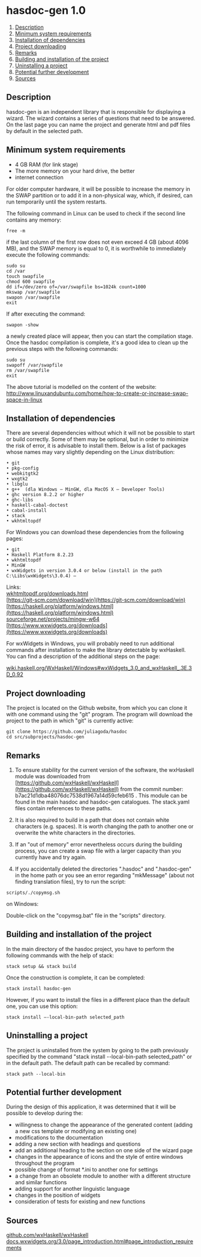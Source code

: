 

# hasdoc-gen 1.0 


1. [Description](#description)  
2. [Minimum system requirements](#minimum-system-requirements)  
3. [Installation of dependencies](#installation-of-dependencies)  
4. [Project downloading](#project-downloading)  
5. [Remarks](#remarks)  
6. [Building and installation of the project](#building-and-installation-of-the-project)  
7. [Uninstalling a project](#uninstalling-a-project)  
8. [Potential further development](#potential-further-development)
9. [Sources](#Sources)



## Description  


hasdoc-gen is an independent library that is responsible for displaying a wizard. The wizard contains a series of questions that need to be answered. On the last page you can name the project and generate html and pdf files by default in the selected path.



## Minimum system requirements


- 4 GB RAM (for link stage)
- The more memory on your hard drive, the better
- internet connection

For older computer hardware, it will be possible to increase the memory in the SWAP partition or to add it in a non-physical way, which, if desired, can run temporarily until the system restarts.

The following command in Linux can be used to check if the second line contains any memory:


`free -m`


if the last column of the first row does not even exceed 4 GB (about 4096 MB), and the SWAP memory is equal to 0, it is worthwhile to immediately execute the following commands:


```
sudo su
cd /var
touch swapfile
chmod 600 swapfile
dd if=/dev/zero of=/var/swapfile bs=1024k count=1000
mkswap /var/swapfile
swapon /var/swapfile
exit
```


If after executing the command:


`swapon -show`


a newly created place will appear, then you can start the compilation stage. Once the hasdoc compilation is complete, it's a good idea to clean up the previous steps with the following commands:


```
sudo su
swapoff /var/swapfile
rm /var/swapfile
exit
```

The above tutorial is modelled on the content of the website: [http://www.linuxandubuntu.com/home/how-to-create-or-increase-swap-space-in-linux ](http://www.linuxandubuntu.com/home/how-to-create-or-increase-swap-space-in-linux)



## Installation of dependencies  


There are several dependencies without which it will not be possible to start or build correctly. Some of them may be optional, but in order to minimize the risk of error, it is advisable to install them. Below is a list of packages whose names may vary slightly depending on the Linux distribution: 

    • git
    • pkg-config
    • webkitgtk2
    • wxgtk2
    • libglu
    • g++  (dla Windows – MinGW, dla MacOS X – Developer Tools)
    • ghc version 8.2.2 or higher
    • ghc-libs
    • haskell-cabal-doctest
    • cabal-install
    • stack
    • wkhtmltopdf


For Windows you can download these dependencies from the following pages:

    • git
    • Haskell Platform 8.2.23
    • wkhtmltopdf
    • MinGW
    • wxWidgets in version 3.0.4 or below (install in the path C:\Libs\wxWidgets\3.0.4) – 
  
Links:  
[wkhtmltopdf.org/downloads.html](wkhtmltopdf.org/downloads.html)  
[https://git-scm.com/download/win](https://git-scm.com/download/win)  
[https://haskell.org/platform/windows.html](https://haskell.org/platform/windows.html)  
[sourceforge.net/projects/mingw-w64](hsourceforge.net/projects/mingw-w64)  
[https://www.wxwidgets.org/downloads](https://www.wxwidgets.org/downloads)  


For wxWidgets in Windows, you will probably need to run additional commands after installation to make the library detectable by wxHaskell. You can find a description of the additional steps on the page: 

[wiki.haskell.org/WxHaskell/Windows#wxWidgets_3.0_and_wxHaskell_.3E.3D_0.92](wiki.haskell.org/WxHaskell/Windows#wxWidgets_3.0_and_wxHaskell_.3E.3D_0.92)



## Project downloading


The project is located on the Github website, from which you can clone it with one command using the "git" program. The program will download the project to the path in which "git" is currently active:

```
git clone https://github.com/juliagoda/hasdoc
cd src/subprojects/hasdoc-gen
```

## Remarks


1) To ensure stability for the current version of the software, the wxHaskell module was downloaded from [https://github.com/wxHaskell/wxHaskell](https://github.com/wxHaskell/wxHaskell) from the commit number: b7ac21d1dba48076dc7538d1967a14d59cfeb615 . This module can be found in the main hasdoc and hasdoc-gen catalogues. The stack.yaml files contain references to these paths.

2) It is also required to build in a path that does not contain white characters (e.g. spaces). It is worth changing the path to another one or overwrite the white characters in the directories.

3) If an "out of memory" error nevertheless occurs during the building process, you can create a swap file with a larger capacity than you currently have and try again.

4) If you accidentally deleted the directories ".hasdoc" and ".hasdoc-gen" in the home path or you see an error regarding "mkMessage" (about not finding translation files), try to run the script:

`scripts/./copymsg.sh`

on Windows:

Double-click on the "copymsg.bat" file in the "scripts" directory.



## Building and installation of the project


In the main directory of the hasdoc project, you have to perform the following commands with the help of stack:

`stack setup && stack build`

Once the construction is complete, it can be completed:

`stack install hasdoc-gen`

However, if you want to install the files in a different place than the default one, you can use this option:

`stack install –-local-bin-path selected_path`



## Uninstalling a project


The project is uninstalled from the system by going to the path previously specified by the command "stack install --local-bin-path selected_path" or in the default path. The default path can be recalled by command:

`stack path --local-bin`


## Potential further development

During the design of this application, it was determined that it will be possible to develop during the:

- willingness to change the appearance of the generated content (adding a new css template or modifying an existing one)
- modifications to the documentation 
- adding a new section with headings and questions
- add an additional heading to the section on one side of the wizard page
- changes in the appearance of icons and the style of entire windows throughout the program
- possible change of format *.ini to another one for settings
- a change from an obsolete module to another with a different structure and similar functions
- adding support for another linguistic language
- changes in the position of widgets
- consideration of tests for existing and new functions


## Sources

[github.com/wxHaskell/wxHaskell](github.com/wxHaskell/wxHaskell)  
[docs.wxwidgets.org/3.0/page_introduction.html#page_introduction_requirements](docs.wxwidgets.org/3.0/page_introduction.html#page_introduction_requirements)
